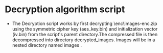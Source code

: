 # Decryption algorithm script
- The Decryption script works by first decrypting \enc\images-enc.zip using the symmetric cipher key (aes_key.bin) and initialization vector (iv.bin) from the script's parent directory.The compressed file is then decompressed into directory decrypted_images. Images will be in a nested directory named images .